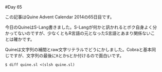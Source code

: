 #Day 65

この記事はQuine Advent Calendar 2014の65日目です。

今日のQuineはS-Lang書きました。S-Langが何かと訊かれるとボク自身よく分かってないのですが、少なくともR言語の元となったS言語とあまり関係ないことは確かです。

Quineは文字列の補間とraw文字リテラルでどうにかしました。Cobraと基本同じですが、文字列の最後に`R`とか`$`とか付けるので面白いです。

```console
$ diff quine.sl <(slsh quine.sl)
```
